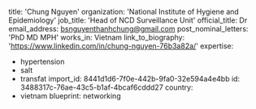title: 'Chung Nguyen'
organization: 'National Institute of Hygiene and Epidemiology'
job_title: 'Head of NCD Surveillance Unit'
official_title: Dr
email_address: bsnguyenthanhchung@gmail.com
post_nominal_letters: 'PhD MD MPH'
works_in: Vietnam
link_to_biography: 'https://www.linkedin.com/in/chung-nguyen-76b3a82a/'
expertise:
  - hypertension
  - salt
  - transfat
import_id: 8441d1d6-7f0e-442b-9fa0-32e594a4e4bb
id: 3488317c-76ae-43c5-b1af-4bcaf6cddd27
country:
  - vietnam
blueprint: networking
